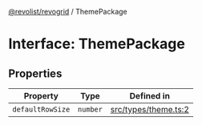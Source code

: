 [@revolist/revogrid](README.md) / ThemePackage

# Interface: ThemePackage

## Properties

| Property | Type | Defined in |
| ------ | ------ | ------ |
| `defaultRowSize` | `number` | [src/types/theme.ts:2](https://github.com/revolist/revogrid/blob/d396742969a06bfcb70f8e511e9e4fd6e640c7e3/src/types/theme.ts#L2) |
